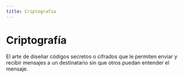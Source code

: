 ```yaml
---
title: Criptografía
---
```

# Criptografía 

El arte de diseñar códigos secretos o cifrados que le permiten enviar y recibir mensajes a un destinatario sin que otros puedan entender el mensaje. 